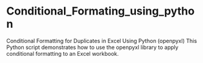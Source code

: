 # Conditional_Formating_using_python
Conditional Formatting for Duplicates in Excel Using Python (openpyxl) This Python script demonstrates how to use the openpyxl library to apply conditional formatting to an Excel workbook. 
